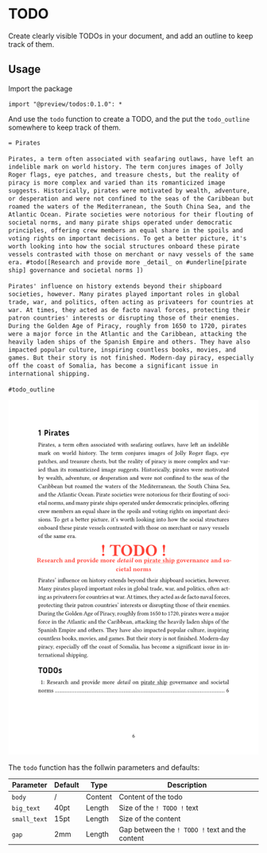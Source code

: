 # TODO

Create clearly visible TODOs in your document, and add an outline to keep track of them.

## Usage

Import the package

```typst
import "@preview/todos:0.1.0": *
```

And use the `todo` function to create a TODO, and the put the `todo_outline` somewhere to keep track of them.

```typst
= Pirates

Pirates, a term often associated with seafaring outlaws, have left an indelible mark on world history. The term conjures images of Jolly Roger flags, eye patches, and treasure chests, but the reality of piracy is more complex and varied than its romanticized image suggests. Historically, pirates were motivated by wealth, adventure, or desperation and were not confined to the seas of the Caribbean but roamed the waters of the Mediterranean, the South China Sea, and the Atlantic Ocean. Pirate societies were notorious for their flouting of societal norms, and many pirate ships operated under democratic principles, offering crew members an equal share in the spoils and voting rights on important decisions. To get a better picture, it's worth looking into how the social structures onboard these pirate vessels contrasted with those on merchant or navy vessels of the same era. #todo([Research and provide more _detail_ on #underline[pirate ship] governance and societal norms ])

Pirates' influence on history extends beyond their shipboard societies, however. Many pirates played important roles in global trade, war, and politics, often acting as privateers for countries at war. At times, they acted as de facto naval forces, protecting their patron countries' interests or disrupting those of their enemies. During the Golden Age of Piracy, roughly from 1650 to 1720, pirates were a major force in the Atlantic and the Caribbean, attacking the heavily laden ships of the Spanish Empire and others. They have also impacted popular culture, inspiring countless books, movies, and games. But their story is not finished. Modern-day piracy, especially off the coast of Somalia, has become a significant issue in international shipping.

#todo_outline
```

![Screenshot of above Example](screenshot.png "Screenshot of above Example")

The `todo` function has the follwin parameters and defaults:

| Parameter    | Default | Type    | Description                                     |
| ------------ | ------- | ------- | ----------------------------------------------- |
| `body`       | /       | Content | Content of the todo                             |
| `big_text`   | 40pt    | Length  | Size of the `! TODO !` text                     |
| `small_text` | 15pt    | Length  | Size of the content                             |
| `gap`        | 2mm     | Length  | Gap between the `! TODO !` text and the content |